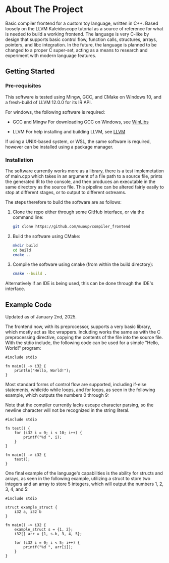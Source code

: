 <!-- ABOUT THE PROJECT -->
# About The Project
Basic compiler frontend for a custom toy language, written in C++. Based loosely on the LLVM Kaleidoscope tutorial
as a source of reference for what is needed to build a working frontend. The language is very C-like by design
that supports basic control flow, function calls, structures, arrays, pointers, and libc integration. In the future,
the language is planned to be changed to a proper C super-set, acting as a means to research and experiment with
modern language features.

<!-- GETTING STARTED -->
## Getting Started

### Pre-requisites

This software is tested using Mingw, GCC, and CMake on Windows 10, and a fresh-build of LLVM 12.0.0 for its IR API.

For windows, the following software is required:

* GCC and Mingw
For downloading GCC on Windows, see [WinLibs](https://winlibs.com/)

* LLVM
For help installing and building LLVM, see [LLVM](https://llvm.org/docs/CMake.html)

If using a UNIX-based system, or WSL, the same software is required, however can be installed using a package manager.

### Installation

The software currently works more as a library, there is a test implemetation of main.cpp which takes in an argument
of a file path to a source file, prints the generated IR to the console, and then produces an executable in the same
directory as the source file. This pipeline can be altered fairly easily to stop at different stages, or to output
to different ostreams.

The steps therefore to build the software are as follows:

1. Clone the repo either through some GitHub interface, or via the command line:
    ```sh
    git clone https://github.com/muoup/compiler_frontend
    ```
   
2. Build the software using CMake:
    ```sh
    mkdir build
    cd build
    cmake ..
    ```
   
3. Compile the software using cmake (from within the build directory):
    ```sh
    cmake --build .
    ```

Alternatively if an IDE is being used, this can be done through the IDE's interface.

## Example Code

Updated as of January 2nd, 2025.

The frontend now, with its preprocessor, supports a very basic library, which mostly act as libc wrappers. Including works
the same as with the C preprocessing directive, copying the contents of the file into the source file. With the stdio include, 
the following code can be used for a simple "Hello, World!" program:

```
#include stdio

fn main() -> i32 {
    println("Hello, World!");
}
```

Most standard forms of control flow are supported, including if-else statements, while/do while loops, and for loops,
as seen in the following example, which outputs the numbers 0 through 9:

Note that the compiler currently lacks escape character parsing, so the newline character
will not be recognized in the string literal.

```
#include stdio

fn test() {
    for (i32 i = 0; i < 10; i++) {
        printf("%d ", i);
    }
}

fn main() -> i32 {
    test();
}
```

One final example of the language's capabilities is the ability for structs and arrays, as seen in the following example,
utilizing a struct to store two integers and an array to store 5 integers, which will output the numbers 1, 2, 3, 4, and 5:

```
#include stdio

struct example_struct {
    i32 a, i32 b
}

fn main() -> i32 {
    example_struct s = {1, 2};
    i32[] arr = {1, s.b, 3, 4, 5};
    
    for (i32 i = 0; i < 5; i++) {
        printf("%d ", arr[i]);
    }
}
```